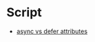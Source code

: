 # Script

- [async vs defer attributes](https://www.growingwiththeweb.com/2014/02/async-vs-defer-attributes.html)

